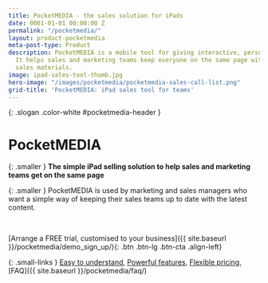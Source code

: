 ```yaml
---
title: PocketMEDIA - the sales solution for iPads
date: 0001-01-01 00:00:00 Z
permalink: "/pocketmedia/"
layout: product-pocketmedia
meta-post-type: Product
description: PocketMEDIA is a mobile tool for giving interactive, personalised presentations.
  It helps sales and marketing teams keep everyone on the same page with the latest
  sales materials.
image: ipad-sales-tool-thumb.jpg
hero-image: "/images/pocketmedia/pocketmedia-sales-call-list.png"
grid-title: 'PocketMEDIA: iPad sales tool for teams'
---
```


{: .slogan .color-white #pocketmedia-header }
# Pocket**MEDIA**

{: .smaller }
**The simple iPad selling solution to help sales and marketing teams get on the same page**

{: .smaller }
PocketMEDIA is used by marketing and sales managers who want a simple way of keeping their sales teams up to date with the latest content.

<br/>

[Arrange a FREE trial, customised to your business]({{ site.baseurl }}/pocketmedia/demo_sign_up/){: .btn .btn-lg .btn-cta .align-left}

{: .small-links }
[Easy to understand](#howitworks), [Powerful features](#features), [Flexible pricing](#costs), [FAQ]({{ site.baseurl }}/pocketmedia/faq/)
